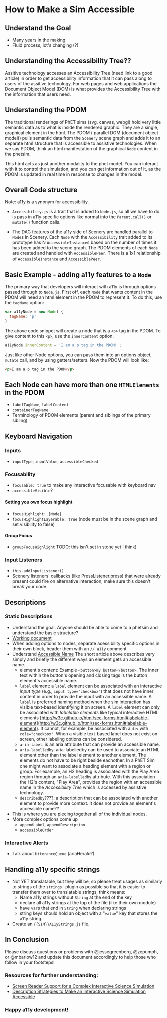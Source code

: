 

# How to Make a Sim Accessible

## Understand the Goal
  * Many years in the making
  * Fluid process, lot's changing (?)

## Understanding the Accessibility Tree??
Assitive technology accesses an Accessibility Tree (need link to a good article) in order to get accessibility 
information that it can pass along to users of the assitive technology. For web pages and web applications the 
Document Object Model (DOM) is what provides the Accessibility Tree with the information that users need.
## Understanding the PDOM
The traditional renderings of PhET sims (svg, canvas, webgl) hold very little semantic data as to what is inside the
rendered graphic. They are a single, graphical element in the html. The PDOM ( parallel DOM (document object model))
pulls semantic data from the `Scenery` scene graph and adds it to an separate html structure that is accessible to
assistive technologies. When we say PDOM, think an html manifestation of the graphical `Node` content in the phetsim.

This html acts as just another modality to the phet model. You can interact with it to control the simulation, and you
can get information out of it, as the PDOM is updated in real time in response to changes in the model.

## Overall Code structure
Note: a11y is a synonym for accessibility.

* `Accessibility.js` is a trait that is added to `Node.js`, so all we have to do is pass in a11y specific
options like normal into the `Parent.call()` or `mutate()` function calls.

* The DAG features of the a11y side of Scenery are handled parallel to `Node`s in Scenery. Each `Node` with the
`Accessibility` trait added to its prototype has N `AccessibleInstance`s based on the number of times it has been added
to the scene graph. The PDOM elements of each `Node` are created and handled with `AccessiblePeer`. There is a 1x1
relationship of `AccessibleInstance` and `AccessiblePeer`.

## Basic Example - adding a11y features to a `Node`
The primary way that developers will interact with a11y is through options passed through to `Node.js`. First off, each
`Node` that wants content in the PDOM will need an html element in the PDOM to represent it. To do this, use the
`tagName` option:
```js
var a11yNode = new Node( {
  tagName: 'p'
}
```
The above code snippet will create a node that is a `<p>` tag in the PDOM. To give content to this `<p>`, use the
`innerContent` option.

```js
a11yNode.innerContent = 'I am a p tag in the PDOM!';
```

Just like other Node options, you can pass them into an options object, `mutate` call, and by using getters/setters.
Now the PDOM will look like:
```html
<p>I am a p tag in the PDOM</p>
```


## Each Node can have more than one `HTMLElements` in the PDOM
  * `labelTagName`, `labelContent`
  * `containerTagName`
  * Terminology of PDOM elements (parent and siblings of the primary sibling)


## Keyboard Navigation

### Inputs
  * `inputType`, `inputValue`, `accessibleChecked`
### Focusability
  * `focusable: true` to make any interactive focusable with keyboard nav
  * `accessibleVisible`?

#### Setting you own focus highlight
  * `focusHighlight: {Node}`
  * `focusHighlightLayerable: true` (node must be in the scene graph and set visibility to false)

#### Group Focus
  * `groupFocusHighlight` TODO: this isn't set in stone yet I think)

### Input Listeners
  * `this.addInputListener()`
  * Scenery listeners' callbacks (like PressListener.press) that were already present could fire on
  alternative interaction, make sure this doesn't break your code.

## Descriptions

### Static Descriptions
  * Understand the goal. Anyone should be able to come to a phetsim and understand the basic structure?
  * [Working document](https://docs.google.com/document/d/1OOpxVDwYc49axUcU2A6T_SO2ppt0z4mNJTNC4jDHr-4/edit#)
  * When adding options to nodes, separate acessibility specific options in their own block, header them 
  with an `// a11y` comment
  * Understand [Accessible Name](https://developer.paciellogroup.com/blog/2017/04/what-is-an-accessible-name/)
  The short article above describes very simply and briefly the different ways an element gets an accessible name.
      * element's content: Example `<button>my button</button>`. The inner text within the button's opening and 
	  closing tags is the button element's accessible name.
      * `label` element: a `label` element can be associated with an interactive _input type_ (e.g., `input type="checkbox"`) 
	  that does not have inner content in order to provide the input with an accessible name. A `label` is preferred naming 
	  method when the sim interaction has visible text-based identifying it on screen. A `label` element can only be associated 
	  with _labelable elements_ like typical interactive HTML elements 
	  [http://w3c.github.io/html/sec-forms.html#labelable-element](http://w3c.github.io/html/sec-forms.html#labelable-element). 
	  It cannot, for example, be associated with a `div` with `role="checkbox"`. When a visible text-based label does not exist on screen, 
	  other labeling options can be considered. 
	  * `aria-label`: is an aria attribute that can provide an accessible name.
      * `aria-labelledby`: aria-labelledby can be used to associate an HTML element other than the label element to another element. 
	  The elements do not have to be right beside eachother. In a PhET Sim one might want to associate a heading element with a region or group. 
	  For example, an H2 heading is associated with the Play Area region through an `aria-labelledby` attribute. With this association 
	  the H2's content, "Play Area", provides the region with an accessible name in the _Accessibility Tree_ which is 
	  accessed by assistive technology.
	  * `describedby`????: a description that can be associated with another element to provide more context. 
	  It does not provide an element's accessible name??
  * This is where you are piecing together all of the individual nodes.
  * More complex options come up
    * `appendLabel`, `appendDescription`
    * `accessibleOrder`


### Interactive Alerts
  * Talk about `UtteranceQueue` (ariaHerald?)


## Handling a11y specific strings
  * Not YET translatable, but they will be, so please treat usages as similarly to strings of the `strings!` plugin as
  possible so that it is easier to transfer them over to translatable strings, think means:
    * Name a11y strings without `String` at the end of the key
    * declare all a11y strings at the top of the file (like their own module)
    * have `var`s that end in `String` when declaring strings
    * string keys should hold an object with a "`value`" key that stores the a11y string.
  * Create an `{{SIM}}A11yStrings.js` file.


## In Conclusion

Please discuss questions or problems with @jessegreenberg, @zepumph, or @mbarlow12 and update this document accordingly
to help those who follow in your footsteps!

### Resources for further understanding:
* [Screen Reader Support for a Complex Interactive Science Simulation](https://drive.google.com/file/d/0B44Uycdx6JGdRFpXcDJqZl9BUk0/view)
* [Description Strategies to Make an Interactive Science Simulation Accessible
](http://scholarworks.csun.edu/handle/10211.3/190214)


### Happy a11y development!
